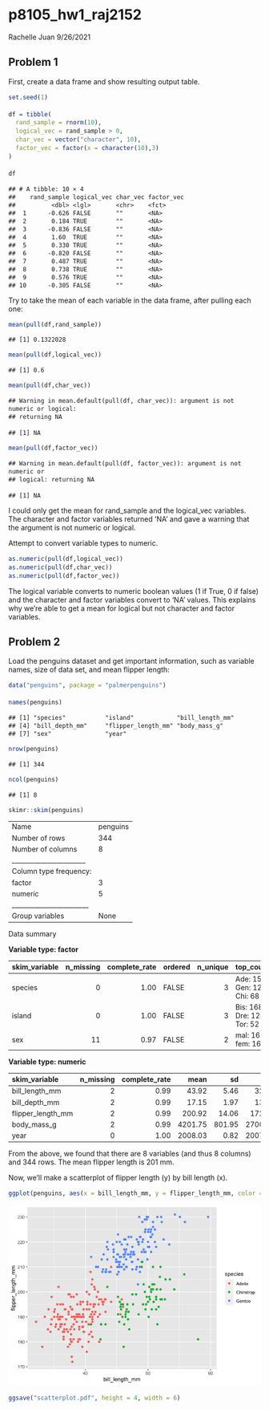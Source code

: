 p8105\_hw1\_raj2152
================
Rachelle Juan
9/26/2021

## Problem 1

First, create a data frame and show resulting output table.

``` r
set.seed(1)

df = tibble(
  rand_sample = rnorm(10),
  logical_vec = rand_sample > 0,
  char_vec = vector("character", 10),
  factor_vec = factor(x = character(10),3)
)

df
```

    ## # A tibble: 10 × 4
    ##    rand_sample logical_vec char_vec factor_vec
    ##          <dbl> <lgl>       <chr>    <fct>     
    ##  1      -0.626 FALSE       ""       <NA>      
    ##  2       0.184 TRUE        ""       <NA>      
    ##  3      -0.836 FALSE       ""       <NA>      
    ##  4       1.60  TRUE        ""       <NA>      
    ##  5       0.330 TRUE        ""       <NA>      
    ##  6      -0.820 FALSE       ""       <NA>      
    ##  7       0.487 TRUE        ""       <NA>      
    ##  8       0.738 TRUE        ""       <NA>      
    ##  9       0.576 TRUE        ""       <NA>      
    ## 10      -0.305 FALSE       ""       <NA>

Try to take the mean of each variable in the data frame, after pulling
each one:

``` r
mean(pull(df,rand_sample))
```

    ## [1] 0.1322028

``` r
mean(pull(df,logical_vec))
```

    ## [1] 0.6

``` r
mean(pull(df,char_vec))
```

    ## Warning in mean.default(pull(df, char_vec)): argument is not numeric or logical:
    ## returning NA

    ## [1] NA

``` r
mean(pull(df,factor_vec))
```

    ## Warning in mean.default(pull(df, factor_vec)): argument is not numeric or
    ## logical: returning NA

    ## [1] NA

I could only get the mean for rand\_sample and the logical\_vec
variables. The character and factor variables returned ‘NA’ and gave a
warning that the argument is not numeric or logical.

Attempt to convert variable types to numeric.

``` r
as.numeric(pull(df,logical_vec))
as.numeric(pull(df,char_vec))
as.numeric(pull(df,factor_vec))
```

The logical variable converts to numeric boolean values (1 if True, 0 if
false) and the character and factor variables convert to ‘NA’ values.
This explains why we’re able to get a mean for logical but not character
and factor variables.

## Problem 2

Load the penguins dataset and get important information, such as
variable names, size of data set, and mean flipper length:

``` r
data("penguins", package = "palmerpenguins")

names(penguins)
```

    ## [1] "species"           "island"            "bill_length_mm"   
    ## [4] "bill_depth_mm"     "flipper_length_mm" "body_mass_g"      
    ## [7] "sex"               "year"

``` r
nrow(penguins)
```

    ## [1] 344

``` r
ncol(penguins)
```

    ## [1] 8

``` r
skimr::skim(penguins)
```

|                                                  |          |
|:-------------------------------------------------|:---------|
| Name                                             | penguins |
| Number of rows                                   | 344      |
| Number of columns                                | 8        |
| \_\_\_\_\_\_\_\_\_\_\_\_\_\_\_\_\_\_\_\_\_\_\_   |          |
| Column type frequency:                           |          |
| factor                                           | 3        |
| numeric                                          | 5        |
| \_\_\_\_\_\_\_\_\_\_\_\_\_\_\_\_\_\_\_\_\_\_\_\_ |          |
| Group variables                                  | None     |

Data summary

**Variable type: factor**

| skim\_variable | n\_missing | complete\_rate | ordered | n\_unique | top\_counts                 |
|:---------------|-----------:|---------------:|:--------|----------:|:----------------------------|
| species        |          0 |           1.00 | FALSE   |         3 | Ade: 152, Gen: 124, Chi: 68 |
| island         |          0 |           1.00 | FALSE   |         3 | Bis: 168, Dre: 124, Tor: 52 |
| sex            |         11 |           0.97 | FALSE   |         2 | mal: 168, fem: 165          |

**Variable type: numeric**

| skim\_variable      | n\_missing | complete\_rate |    mean |     sd |     p0 |     p25 |     p50 |    p75 |   p100 | hist  |
|:--------------------|-----------:|---------------:|--------:|-------:|-------:|--------:|--------:|-------:|-------:|:------|
| bill\_length\_mm    |          2 |           0.99 |   43.92 |   5.46 |   32.1 |   39.23 |   44.45 |   48.5 |   59.6 | ▃▇▇▆▁ |
| bill\_depth\_mm     |          2 |           0.99 |   17.15 |   1.97 |   13.1 |   15.60 |   17.30 |   18.7 |   21.5 | ▅▅▇▇▂ |
| flipper\_length\_mm |          2 |           0.99 |  200.92 |  14.06 |  172.0 |  190.00 |  197.00 |  213.0 |  231.0 | ▂▇▃▅▂ |
| body\_mass\_g       |          2 |           0.99 | 4201.75 | 801.95 | 2700.0 | 3550.00 | 4050.00 | 4750.0 | 6300.0 | ▃▇▆▃▂ |
| year                |          0 |           1.00 | 2008.03 |   0.82 | 2007.0 | 2007.00 | 2008.00 | 2009.0 | 2009.0 | ▇▁▇▁▇ |

From the above, we found that there are 8 variables (and thus 8 columns)
and 344 rows. The mean flipper length is 201 mm.

Now, we’ll make a scatterplot of flipper length (y) by bill length (x).

``` r
ggplot(penguins, aes(x = bill_length_mm, y = flipper_length_mm, color = species)) + geom_point()
```

![](p8105_hw1_raj2152_files/figure-gfm/unnamed-chunk-6-1.png)<!-- -->

``` r
ggsave("scatterplot.pdf", height = 4, width = 6)
```

